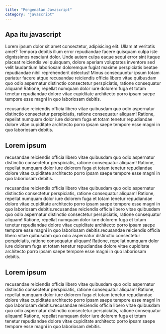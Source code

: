 ```yaml
---
title: "Pengenalan Javascript" 
category: "javascript"
---
```


## Apa itu javascript
Lorem ipsum dolor sit amet consectetur, adipisicing elit. Ullam at veritatis amet? Tempora debitis illum error repudiandae facere quisquam culpa iste dignissimos nesciunt dolor. Unde autem culpa eaque sequi error sint itaque placeat reiciendis vel quisquam, dolore aperiam voluptates inventore sed velit laudantium laboriosam doloremque fugiat maxime perspiciatis beatae repudiandae nihil reprehenderit delectus! Minus consequuntur ipsum totam pariatur facere atque recusandae reiciendis officia libero vitae quibusdam quo odio aspernatur distinctio consectetur perspiciatis, ratione consequatur aliquam! Ratione, repellat numquam dolor iure dolorem fuga et totam tenetur repudiandae dolore vitae cupiditate architecto porro ipsam saepe tempore esse magni in quo laboriosam debitis.

recusandae reiciendis officia libero vitae quibusdam quo odio aspernatur distinctio consectetur perspiciatis, ratione consequatur aliquam! Ratione, repellat numquam dolor iure dolorem fuga et totam tenetur repudiandae dolore vitae cupiditate architecto porro ipsam saepe tempore esse magni in quo laboriosam debitis.

## Lorem ipsum

recusandae reiciendis officia libero vitae quibusdam quo odio aspernatur distinctio consectetur perspiciatis, ratione consequatur aliquam! Ratione, repellat numquam dolor iure dolorem fuga et totam tenetur repudiandae dolore vitae cupiditate architecto porro ipsam saepe tempore esse magni in quo laboriosam debitis.

recusandae reiciendis officia libero vitae quibusdam quo odio aspernatur distinctio consectetur perspiciatis, ratione consequatur aliquam! Ratione, repellat numquam dolor iure dolorem fuga et totam tenetur repudiandae dolore vitae cupiditate architecto porro ipsam saepe tempore esse magni in quo laboriosam debitis.recusandae reiciendis officia libero vitae quibusdam quo odio aspernatur distinctio consectetur perspiciatis, ratione consequatur aliquam! Ratione, repellat numquam dolor iure dolorem fuga et totam tenetur repudiandae dolore vitae cupiditate architecto porro ipsam saepe tempore esse magni in quo laboriosam debitis.recusandae reiciendis officia libero vitae quibusdam quo odio aspernatur distinctio consectetur perspiciatis, ratione consequatur aliquam! Ratione, repellat numquam dolor iure dolorem fuga et totam tenetur repudiandae dolore vitae cupiditate architecto porro ipsam saepe tempore esse magni in quo laboriosam debitis.

## Lorem ipsum

recusandae reiciendis officia libero vitae quibusdam quo odio aspernatur distinctio consectetur perspiciatis, ratione consequatur aliquam! Ratione, repellat numquam dolor iure dolorem fuga et totam tenetur repudiandae dolore vitae cupiditate architecto porro ipsam saepe tempore esse magni in quo laboriosam debitis.recusandae reiciendis officia libero vitae quibusdam quo odio aspernatur distinctio consectetur perspiciatis, ratione consequatur aliquam! Ratione, repellat numquam dolor iure dolorem fuga et totam tenetur repudiandae dolore vitae cupiditate architecto porro ipsam saepe tempore esse magni in quo laboriosam debitis.
